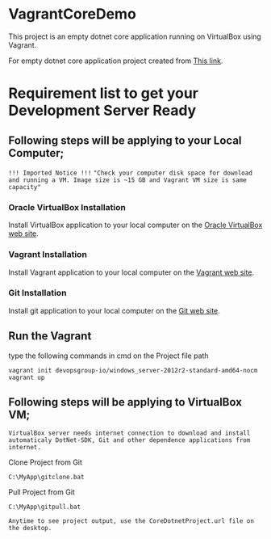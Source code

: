 # VagrantCoreDemo

This project is an empty dotnet core application running on VirtualBox using Vagrant. 

For empty dotnet core application project created from [This link](https://social.technet.microsoft.com/wiki/contents/articles/40043.asp-net-core-2-0-mvc-from-scratch-empty-web-project-in-vs-code.aspx).

# Requirement list to get your Development Server Ready

## Following steps will be applying to your Local Computer;

`!!! Imported Notice !!!`
`"Check your computer disk space for download and running a VM. Image size is ~15 GB and Vagrant VM size is same capacity" `

### Oracle VirtualBox Installation
Install VirtualBox application to your local computer on the [Oracle VirtualBox web site](https://www.virtualbox.org/wiki/Downloads).

### Vagrant Installation
Install Vagrant application to your local computer on the [Vagrant web site](https://www.vagrantup.com/downloads.html).

### Git Installation
Install git application to your local computer on the [Git web site](https://git-scm.com/downloads).


## Run the Vagrant

type the following commands in cmd on the Project file path 
```
vagrant init devopsgroup-io/windows_server-2012r2-standard-amd64-nocm
vagrant up
```

## Following steps will be applying to VirtualBox VM;
`VirtualBox server needs internet connection to download and install automaticaly DotNet-SDK, Git and other dependence applications from internet.`

Clone Project from Git
```
C:\MyApp\gitclone.bat
```

Pull Project from Git
```
C:\MyApp\gitpull.bat
```

`Anytime to see project output, use the CoreDotnetProject.url file on the desktop.`